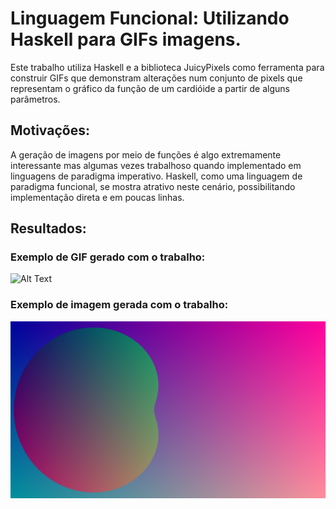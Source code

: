 # Linguagem Funcional: Utilizando Haskell para GIFs imagens.
  Este trabalho utiliza Haskell e a biblioteca JuicyPixels como ferramenta para construir GIFs que demonstram alterações num conjunto de pixels que representam o gráfico da função de um cardióide a partir de alguns parâmetros. 

## Motivações: 
  A geração de imagens por meio de funções é algo extremamente interessante mas algumas vezes trabalhoso quando implementado em linguagens de paradigma imperativo. Haskell, como uma linguagem de paradigma funcional, se mostra atrativo neste cenário, possibilitando implementação direta e em poucas linhas.

## Resultados:
  ### Exemplo de GIF gerado com o trabalho: 
  
 
![Alt Text](https://github.com/elc117/t3-2022a-gilson/blob/main/Cardioide.gif)


 ### Exemplo de imagem gerada com o trabalho:

![Alt Text1](https://github.com/elc117/t3-2022a-gilson/blob/main/Image1.png)

